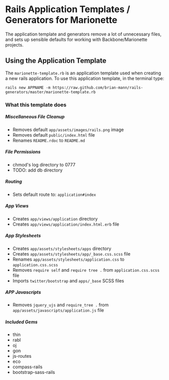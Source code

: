 # Rails Application Templates / Generators for Marionette

The application template and generators remove a lot of unnecessary files, and sets up sensible defaults for working with Backbone/Marionette projects.

## Using the Application Template

The `marionette-template.rb` is an application template used when creating a new rails application.  To use this application template, in the terminal type:

`rails new APPNAME -m https://raw.github.com/brian-mann/rails-generators/master/marionette-template.rb`

### What this template does

##### Miscellaneous File Cleanup
* Removes default `app/assets/images/rails.png` image
* Removes default `public/index.html` file
* Renames `README.rdoc` to `README.md`

##### File Permissions
* chmod's log directory to 0777
* TODO: add db directory

##### Routing
* Sets default route to: `application#index`

##### App Views
* Creates `app/views/application` directory
* Creates `app/views/application/index.html.erb` file

##### App Stylesheets
* Creates `app/assets/stylesheets/apps` directory
* Creates `app/assets/stylesheets/app/_base.css.scss` file
* Renames `app/assets/stylesheets/application.css` to `application.css.scss`
* Removes `require self` and `require tree .` from `application.css.scss` file
* Imports `twitter/bootstrap` and `apps/_base` SCSS files

##### APP Javascripts
* Removes `jquery_ujs` and `require_tree .` from `app/assets/javascripts/application.js` file

##### Included Gems
* thin
* rabl
* oj
* gon
* js-routes
* eco
* compass-rails
* bootstrap-sass-rails

